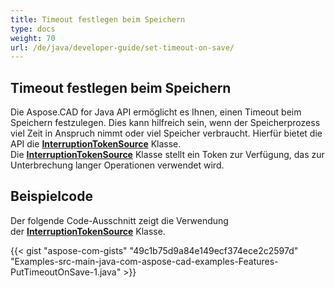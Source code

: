 ```yaml
---
title: Timeout festlegen beim Speichern
type: docs
weight: 70
url: /de/java/developer-guide/set-timeout-on-save/
---
```


## **Timeout festlegen beim Speichern**

Die Aspose.CAD for Java API ermöglicht es Ihnen, einen Timeout beim Speichern festzulegen. Dies kann hilfreich sein, wenn der Speicherprozess viel Zeit in Anspruch nimmt oder viel Speicher verbraucht. Hierfür bietet die API die [**InterruptionTokenSource**](https://reference.aspose.com/cad/java/com.aspose.cad/InterruptionTokenSource) Klasse. Die [**InterruptionTokenSource**](https://reference.aspose.com/cad/java/com.aspose.cad/InterruptionTokenSource) Klasse stellt ein Token zur Verfügung, das zur Unterbrechung langer Operationen verwendet wird.

## Beispielcode

Der folgende Code-Ausschnitt zeigt die Verwendung der [**InterruptionTokenSource**](https://reference.aspose.com/cad/java/com.aspose.cad/InterruptionTokenSource) Klasse.

{{< gist "aspose-com-gists" "49c1b75d9a84e149ecf374ece2c2597d" "Examples-src-main-java-com-aspose-cad-examples-Features-PutTimeoutOnSave-1.java" >}}
